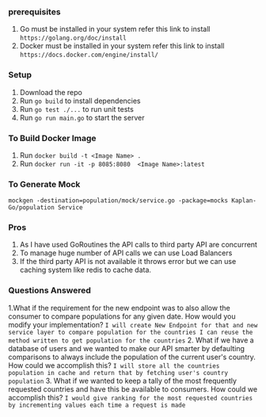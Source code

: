 ### prerequisites
1. Go must be installed in your system refer this link to install `https://golang.org/doc/install`
2. Docker must be installed in your system refer this link to install `https://docs.docker.com/engine/install/`

### Setup
1. Download the repo
2. Run `go build` to install dependencies
3. Run `go test ./...` to run unit tests
5. Run `go run main.go` to start the server

### To Build Docker Image
1. Run `docker build -t <Image Name> .` 
2. Run `docker run -it -p 8085:8080  <Image Name>:latest`

### To Generate Mock 
`mockgen -destination=population/mock/service.go -package=mocks Kaplan-Go/population Service`

### Pros
1. As I have used GoRoutines the API calls to third party API are concurrent
2. To manage huge number of API calls we can use Load Balancers
3. If the third party API is not available it throws error but we can use caching system like redis to cache data.

### Questions Answered
1.What if the requirement for the new endpoint was to also allow the consumer to compare populations for any given date. How would you modify your implementation?
`I will create New Endpoint for that and new service layer to compare population for the countries I can reuse the method written to get population for the countries`
2. What if we have a database of users and we wanted to make our API smarter by defaulting comparisons to always include the population of the current user's country. How could we accomplish this?
`I will store all the countries population in cache and return that by fetching user's country population`
3. What if we wanted to keep a tally of the most frequently requested countries and have this be available to consumers. How could we accomplish this?
`I would give ranking for the most requested countries by incrementing values each time a request is made`
